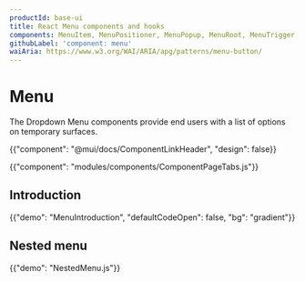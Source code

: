 ```yaml
---
productId: base-ui
title: React Menu components and hooks
components: MenuItem, MenuPositioner, MenuPopup, MenuRoot, MenuTrigger, SubmenuTrigger
githubLabel: 'component: menu'
waiAria: https://www.w3.org/WAI/ARIA/apg/patterns/menu-button/
---
```


# Menu

<p class="description">The Dropdown Menu components provide end users with a list of options on temporary surfaces.</p>

{{"component": "@mui/docs/ComponentLinkHeader", "design": false}}

{{"component": "modules/components/ComponentPageTabs.js"}}

## Introduction

{{"demo": "MenuIntroduction", "defaultCodeOpen": false, "bg": "gradient"}}

## Nested menu

{{"demo": "NestedMenu.js"}}
